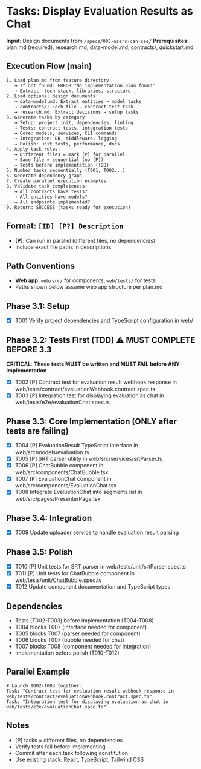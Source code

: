# Tasks: Display Evaluation Results as Chat

**Input**: Design documents from `/specs/005-users-can-see/`
**Prerequisites**: plan.md (required), research.md, data-model.md, contracts/, quickstart.md

## Execution Flow (main)

```
1. Load plan.md from feature directory
   → If not found: ERROR "No implementation plan found"
   → Extract: tech stack, libraries, structure
2. Load optional design documents:
   → data-model.md: Extract entities → model tasks
   → contracts/: Each file → contract test task
   → research.md: Extract decisions → setup tasks
3. Generate tasks by category:
   → Setup: project init, dependencies, linting
   → Tests: contract tests, integration tests
   → Core: models, services, CLI commands
   → Integration: DB, middleware, logging
   → Polish: unit tests, performance, docs
4. Apply task rules:
   → Different files = mark [P] for parallel
   → Same file = sequential (no [P])
   → Tests before implementation (TDD)
5. Number tasks sequentially (T001, T002...)
6. Generate dependency graph
7. Create parallel execution examples
8. Validate task completeness:
   → All contracts have tests?
   → All entities have models?
   → All endpoints implemented?
9. Return: SUCCESS (tasks ready for execution)
```

## Format: `[ID] [P?] Description`

- **[P]**: Can run in parallel (different files, no dependencies)
- Include exact file paths in descriptions

## Path Conventions

- **Web app**: `web/src/` for components, `web/tests/` for tests
- Paths shown below assume web app structure per plan.md

## Phase 3.1: Setup

- [x] T001 Verify project dependencies and TypeScript configuration in web/

## Phase 3.2: Tests First (TDD) ⚠️ MUST COMPLETE BEFORE 3.3

**CRITICAL: These tests MUST be written and MUST FAIL before ANY implementation**

- [x] T002 [P] Contract test for evaluation result webhook response in web/tests/contract/evaluationWebhook.contract.spec.ts
- [x] T003 [P] Integration test for displaying evaluation as chat in web/tests/e2e/evaluationChat.spec.ts

## Phase 3.3: Core Implementation (ONLY after tests are failing)

- [x] T004 [P] EvaluationResult TypeScript interface in web/src/models/evaluation.ts
- [x] T005 [P] SRT parser utility in web/src/services/srtParser.ts
- [x] T006 [P] ChatBubble component in web/src/components/ChatBubble.tsx
- [x] T007 [P] EvaluationChat component in web/src/components/EvaluationChat.tsx
- [x] T008 Integrate EvaluationChat into segments list in web/src/pages/PresenterPage.tsx

## Phase 3.4: Integration

- [x] T009 Update uploader service to handle evaluation result parsing

## Phase 3.5: Polish

- [x] T010 [P] Unit tests for SRT parser in web/tests/unit/srtParser.spec.ts
- [x] T011 [P] Unit tests for ChatBubble component in web/tests/unit/ChatBubble.spec.ts
- [x] T012 Update component documentation and TypeScript types

## Dependencies

- Tests (T002-T003) before implementation (T004-T008)
- T004 blocks T007 (interface needed for component)
- T005 blocks T007 (parser needed for component)
- T006 blocks T007 (bubble needed for chat)
- T007 blocks T008 (component needed for integration)
- Implementation before polish (T010-T012)

## Parallel Example

```
# Launch T002-T003 together:
Task: "Contract test for evaluation result webhook response in web/tests/contract/evaluationWebhook.contract.spec.ts"
Task: "Integration test for displaying evaluation as chat in web/tests/e2e/evaluationChat.spec.ts"
```

## Notes

- [P] tasks = different files, no dependencies
- Verify tests fail before implementing
- Commit after each task following constitution
- Use existing stack: React, TypeScript, Tailwind CSS
